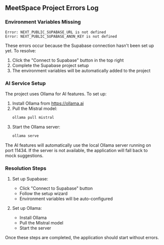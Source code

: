 ## MeetSpace Project Errors Log

### Environment Variables Missing
```
Error: NEXT_PUBLIC_SUPABASE_URL is not defined
Error: NEXT_PUBLIC_SUPABASE_ANON_KEY is not defined
```

These errors occur because the Supabase connection hasn't been set up yet. To resolve:
1. Click the "Connect to Supabase" button in the top right
2. Complete the Supabase project setup
3. The environment variables will be automatically added to the project

### AI Service Setup
The project uses Ollama for AI features. To set up:
1. Install Ollama from https://ollama.ai
2. Pull the Mistral model:
   ```bash
   ollama pull mistral
   ```
3. Start the Ollama server:
   ```bash
   ollama serve
   ```

The AI features will automatically use the local Ollama server running on port 11434. If the server is not available, the application will fall back to mock suggestions.

### Resolution Steps

1. Set up Supabase:
   - Click "Connect to Supabase" button
   - Follow the setup wizard
   - Environment variables will be auto-configured

2. Set up Ollama:
   - Install Ollama
   - Pull the Mistral model
   - Start the server

Once these steps are completed, the application should start without errors.